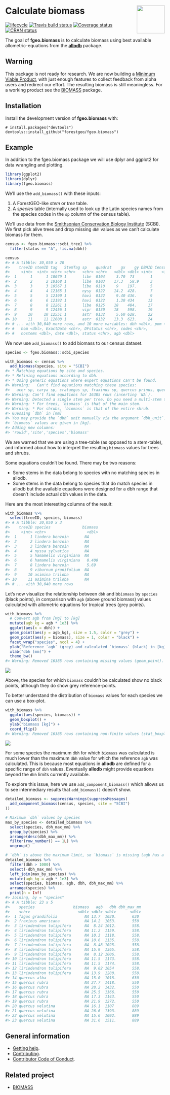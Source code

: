 
<!-- README.md is generated from README.Rmd. Please edit that file -->

# <img src="https://i.imgur.com/vTLlhbp.png" align="right" height=88 /> Calculate biomass

[![lifecycle](https://img.shields.io/badge/lifecycle-experimental-orange.svg)](https://www.tidyverse.org/lifecycle/#experimental)
[![Travis build
status](https://travis-ci.org/forestgeo/fgeo.biomass.svg?branch=master)](https://travis-ci.org/forestgeo/fgeo.biomass)
[![Coverage
status](https://coveralls.io/repos/github/forestgeo/fgeo.biomass/badge.svg)](https://coveralls.io/r/forestgeo/fgeo.biomass?branch=master)
[![CRAN
status](https://www.r-pkg.org/badges/version/fgeo.biomass)](https://cran.r-project.org/package=fgeo.biomass)

The goal of **fgeo.biomass** is to calculate biomass using best
available allometric-equations from the
[**allodb**](https://forestgeo.github.io/allodb/) package.

## Warning

This package is not ready for research. We are now building a [Minimum
Viable Product](https://en.wikipedia.org/wiki/Minimum_viable_product),
with just enough features to collect feedback from alpha users and
redirect our effort. The resulting biomass is still meaningless. For a
working product see the
[BIOMASS](https://CRAN.R-project.org/package=BIOMASS) package.

## Installation

Install the development version of **fgeo.biomass** with:

    # install.packages("devtools")
    devtools::install_github("forestgeo/fgeo.biomass")

## Example

In addition to the fgeo.biomass package we will use dplyr and ggplot2
for data wrangling and plotting.

``` r
library(ggplot2)
library(dplyr)
library(fgeo.biomass)
```

We’ll use the `add_biomass()` with these inputs:

1.  A ForestGEO-like *stem* or *tree* table.
2.  A *species* table (internally used to look up the Latin species
    names from the species codes in the `sp` column of the census
    table).

We’ll use data from the [Smithsonian Conservation Biology
Institute](https://forestgeo.si.edu/sites/north-america/smithsonian-conservation-biology-institute)
(SCBI). We first pick alive trees and drop missing `dbh` values as we
can’t calculate biomass for them.

``` r
census <- fgeo.biomass::scbi_tree1 %>% 
  filter(status == "A", !is.na(dbh))

census
#> # A tibble: 30,050 x 20
#>    treeID stemID tag   StemTag sp    quadrat    gx    gy DBHID CensusID
#>     <int>  <int> <chr> <chr>   <chr> <chr>   <dbl> <dbl> <int>    <int>
#>  1      1      1 10079 1       libe  0104     3.70  73       1        1
#>  2      2      2 10168 1       libe  0103    17.3   58.9     3        1
#>  3      3      3 10567 1       libe  0110     9    197.      5        1
#>  4      4      4 12165 1       nysy  0122    14.2  428.      7        1
#>  5      5      5 12190 1       havi  0122     9.40 436.      9        1
#>  6      6      6 12192 1       havi  0122     1.30 434      13        1
#>  7      8      8 12261 1       libe  0125    18    484.     17        1
#>  8      9      9 12456 1       vipr  0130    18    598.     19        1
#>  9     10     10 12551 1       astr  0132     5.60 628.     22        1
#> 10     11     11 12608 1       astr  0132    13.3  623.     24        1
#> # ... with 30,040 more rows, and 10 more variables: dbh <dbl>, pom <chr>,
#> #   hom <dbl>, ExactDate <chr>, DFstatus <chr>, codes <chr>,
#> #   nostems <dbl>, date <dbl>, status <chr>, agb <dbl>
```

We now use `add_biomass()` to add biomass to our census dataset.

``` r
species <- fgeo.biomass::scbi_species

with_biomass <- census %>% 
  add_biomass(species, site = "SCBI")
#> * Matching equations by site and species.
#> * Refining equations according to dbh.
#> * Using generic equations where expert equations can't be found.
#> Warning:   Can't find equations matching these species:
#>   acer sp, carya sp, crataegus sp, fraxinus sp, quercus prinus, quercus sp, ulmus sp, unidentified unk
#> Warning: Can't find equations for 16385 rows (inserting `NA`).
#> Warning: Detected a single stem per tree. Do you need a multi-stem table?
#> Warning: * For trees, `biomass` is that of the main stem.
#> Warning: * For shrubs, `biomass` is that of the entire shrub.
#> Guessing `dbh` in [mm]
#> You may provide the `dbh` unit manually via the argument `dbh_unit`.
#> `biomass` values are given in [kg].
#> Adding new columns:
#> 'rowid','site','species','biomass'
```

We are warned that we are using a tree-table (as opposed to a
stem-table), and informed about how to interpret the resulting `biomass`
values for trees and shrubs.

Some equations couldn’t be found. There may be two reasons:

  - Some stems in the data belong to species with no matching species in
    allodb.
  - Some stems in the data belong to species that do match species in
    allodb but the available equations were designed for a dbh range
    that doesn’t include actual dbh values in the data.

Here are the most interesting columns of the result:

``` r
with_biomass %>% 
  select(treeID, species, biomass)
#> # A tibble: 30,050 x 3
#>    treeID species              biomass
#>     <int> <chr>                  <dbl>
#>  1      1 lindera benzoin       NA    
#>  2      2 lindera benzoin       NA    
#>  3      3 lindera benzoin       NA    
#>  4      4 nyssa sylvatica       NA    
#>  5      5 hamamelis virginiana  NA    
#>  6      6 hamamelis virginiana   0.400
#>  7      8 lindera benzoin        5.69 
#>  8      9 viburnum prunifolium  NA    
#>  9     10 asimina triloba       NA    
#> 10     11 asimina triloba       NA    
#> # ... with 30,040 more rows
```

Let’s now visualize the relationship between `dbh` and b`biomass` by
`species` (black points), in comparison with `agb` (above ground
biomass) values calculated with allometric equations for tropical trees
(grey points).

``` r
with_biomass %>% 
  # Convert agb from [Mg] to [kg]
  mutate(agb_kg = agb * 1e3) %>% 
  ggplot(aes(x = dbh)) +
  geom_point(aes(y = agb_kg), size = 1.5, color = "grey") +
  geom_point(aes(y = biomass), size = 1, color = "black") +
  facet_wrap("species", ncol = 4) +
  ylab("Reference `agb` (grey) and calculated `biomass` (black) in [kg]") +
  xlab("dbh [mm]") +
  theme_bw()
#> Warning: Removed 16385 rows containing missing values (geom_point).
```

![](man/figures/README-unnamed-chunk-6-1.png)<!-- -->

Above, the species for which `biomass` couldn’t be calculated show no
black points, although they do show grey reference-points.

To better understand the distribution of `biomass` values for each
species we can use a box-plot.

``` r
with_biomass %>% 
  ggplot(aes(species, biomass)) +
  geom_boxplot() +
  ylab("biomass [kg]") +
  coord_flip()
#> Warning: Removed 16385 rows containing non-finite values (stat_boxplot).
```

![](man/figures/README-unnamed-chunk-7-1.png)<!-- -->

For some species the maximum `dbh` for which `biomass` was calculated is
much lower than the maximum `dbh` value for which the reference `agb`
was calculated. This is because most equations in **allodb** are defined
for a specific range of `dbh` values. Eventually **allodb** might
provide equations beyond the `dbh` limits currently available.

To explore this issue, here we use `add_component_biomass()` which
allows us to see intermediary results that `add_biomass()` doesn’t show.

``` r
detailed_biomass <- suppressWarnings(suppressMessages(
  add_component_biomass(census, species, site = "SCBI")
))

# Maximum `dbh` values by species
max_by_species <- detailed_biomass %>% 
  select(species, dbh_max_mm) %>% 
  group_by(species) %>% 
  arrange(desc(dbh_max_mm)) %>% 
  filter(row_number() == 1L) %>% 
  ungroup()

# `dbh` is above the maximum limit, so `biomass` is missing (agb has a value)
detailed_biomass %>% 
  filter(dbh > 1000) %>% 
  select(-dbh_max_mm) %>% 
  left_join(max_by_species) %>% 
  mutate(agb_kg = agb * 1e3) %>%
  select(species, biomass, agb, dbh, dbh_max_mm) %>% 
  arrange(species) %>%
  print(n = Inf)
#> Joining, by = "species"
#> # A tibble: 23 x 5
#>    species                 biomass   agb   dbh dbh_max_mm
#>    <chr>                     <dbl> <dbl> <dbl>      <dbl>
#>  1 fagus grandifolia            NA 13.7  1030.       630 
#>  2 fraxinus americana           NA 14.2  1053.       550 
#>  3 liriodendron tulipifera      NA  8.24 1012.       558.
#>  4 liriodendron tulipifera      NA 11.2  1159.       558.
#>  5 liriodendron tulipifera      NA 10.3  1118.       558.
#>  6 liriodendron tulipifera      NA 10.6  1135.       558.
#>  7 liriodendron tulipifera      NA  8.48 1025.       558.
#>  8 liriodendron tulipifera      NA 15.9  1365.       558.
#>  9 liriodendron tulipifera      NA  8.12 1006.       558.
#> 10 liriodendron tulipifera      NA 11.5  1173.       558.
#> 11 liriodendron tulipifera      NA 11.5  1174.       558.
#> 12 liriodendron tulipifera      NA  9.02 1054        558.
#> 13 liriodendron tulipifera      NA 13.9  1280.       558.
#> 14 quercus alba                 NA 15.0  1018.       630 
#> 15 quercus rubra                NA 27.7  1418.       550 
#> 16 quercus rubra                NA 28.2  1432.       550 
#> 17 quercus rubra                NA 25.5  1366.       550 
#> 18 quercus rubra                NA 17.3  1143.       550 
#> 19 quercus rubra                NA 21.9  1272.       550 
#> 20 quercus velutina             NA 16.1  1107        889 
#> 21 quercus velutina             NA 26.6  1393.       889 
#> 22 quercus velutina             NA 15.6  1092.       889 
#> 23 quercus velutina             NA 31.6  1511.       889
```

## General information

  - [Getting help](SUPPORT.md).
  - [Contributing](CONTRIBUTING.md).
  - [Contributor Code of Conduct](CODE_OF_CONDUCT.md).

## Related project

  - [BIOMASS](https://CRAN.R-project.org/package=BIOMASS)

